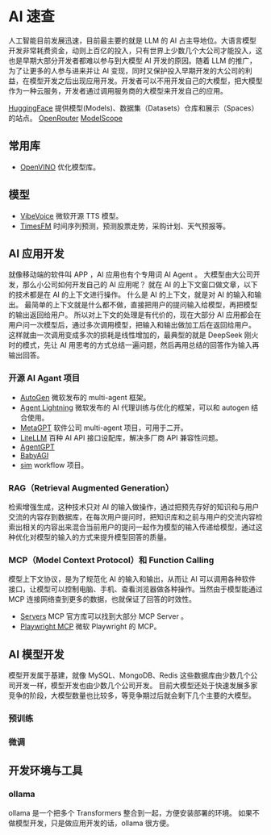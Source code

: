 # AI 速查

人工智能目前发展迅速，目前最主要的就是 LLM 的 AI 占主导地位。大语言模型开发非常耗费资金，动则上百亿的投入，只有世界上少数几个大公司才能投入，这也是早期大部分开发者都难以参与到大模型 AI 开发的原因。随着 LLM 的推广，为了让更多的人参与进来并让 AI 变现，同时又保护投入早期开发的大公司的利益，在模型开发之后出现应用开发。开发者可以不用开发自己的大模型，把大模型作为一种云服务，开发者通过调用服务商的大模型来开发自己的应用。

[HuggingFace](https://huggingface.co/)  提供模型(Models)、数据集（Datasets）仓库和展示（Spaces）的站点。
[OpenRouter](https://openrouter.ai/)
[ModelScope](https://www.modelscope.cn)

## 常用库

- [OpenVINO](https://github.com/openvinotoolkit/openvino) 优化模型库。

## 模型

- [VibeVoice](https://github.com/microsoft/VibeVoice) 微软开源 TTS 模型。
- [TimesFM](https://github.com/google-research/timesfm) 时间序列预测，预测股票走势，采购计划、天气预报等。

## AI 应用开发

就像移动端的软件叫 APP ，AI 应用也有个专用词 AI Agent 。
大模型由大公司开发，那么小公司如何开发自己的 AI 应用呢？
就在 AI 的上下文窗口做文章，以下的技术都是在 AI 的上下文进行操作。
什么是 AI 的上下文，就是对 AI 的输入和输出。
最简单的上下文就是什么都不做，直接把用户的提问输入给模型，再把模型的输出返回给用户。
所以对上下文的处理是有代价的，现在大部分 AI 应用都会在用户问一次模型后，通过多次调用模型，把输入和输出做加工后在返回给用户。
这样就由一次调用变成多次的损耗是线性增加的，最典型的就是 DeepSeek 刚火时的模式，先让 AI 用思考的方式总结一遍问题，然后再用总结的回答作为输入再输出回答。

### 开源 AI Agant 项目

- [AutoGen](https://github.com/microsoft/autogen) 微软发布的 multi-agent 框架。
- [Agent Lightning](https://github.com/microsoft/agent-lightning) 微软发布的 AI 代理训练与优化的框架，可以和 autogen 结合使用。
- [MetaGPT](https://github.com/FoundationAgents/MetaGPT) 软件公司 multi-agent 项目，可用于二开。
- [LiteLLM](https://github.com/BerriAI/litellm) 百种 AI API 接口设配库，解决多厂商 API 兼容性问题。
- [AgentGPT](https://github.com/reworkd/AgentGPT)
- [BabyAGI](https://github.com/yoheinakajima/babyagi)
- [sim](https://github.com/simstudioai/sim) workflow 项目。

### RAG（Retrieval Augmented Generation）

检索增强生成，这种技术只对 AI 的输入做操作，通过把预先存好的知识和与用户交流的内容存到数据库，在每次用户提问时，把知识库和之前与用户的交流内容检索出相关的内容出来混合当前用户的提问一起作为模型的输入传递给模型，通过这种优化对模型的输入的方式来提升模型回答的质量。

### MCP（Model Context Protocol）和 Function Calling

模型上下文协议，是为了规范化 AI 的输入和输出，从而让 AI 可以调用各种软件接口，让模型可以控制电脑、手机、查看浏览器做各种操作。当然由于模型能通过 MCP 连接网络查到更多的数据，也就保证了回答的时效性。

- [Servers](https://github.com/modelcontextprotocol/servers) MCP 官方库可以找到大部分 MCP Server 。
- [Playwright MCP](https://github.com/microsoft/playwright-mcp) 微软 Playwright 的 MCP。

## AI 模型开发

模型开发属于基建，就像 MySQL、MongoDB、Redis 这些数据库由少数几个公司开发一样，模型开发也由少数几个公司开发。
目前大模型还处于快速发展多家竞争的阶段，大模型数量也比较多，等竞争期过后就会剩下几个主要的大模型。

### 预训练

### 微调


## 开发环境与工具

### ollama

ollama 是一个把多个 Transformers 整合到一起，方便安装部署的环境。
如果不做模型开发，只是做应用开发的话，ollama 很方便。

